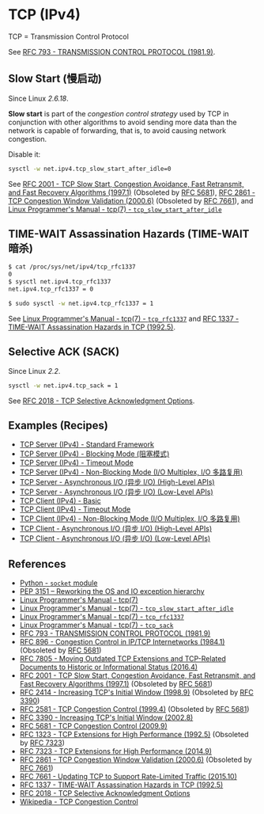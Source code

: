 # TCP (IPv4)

TCP = Transmission Control Protocol

See [RFC 793 - TRANSMISSION CONTROL PROTOCOL (1981.9)](https://www.rfc-editor.org/rfc/rfc793).

## Slow Start (慢启动)

Since Linux *2.6.18*.

**Slow start** is part of the *congestion control strategy* used by TCP
in conjunction with other algorithms to avoid sending more data than the network is capable of forwarding,
that is, to avoid causing network congestion.

Disable it:

```bash
sysctl -w net.ipv4.tcp_slow_start_after_idle=0
```

See [RFC 2001 - TCP Slow Start, Congestion Avoidance, Fast Retransmit, and Fast Recovery Algorithms (1997.1)](https://www.rfc-editor.org/rfc/rfc2001)
(Obsoleted by [RFC 5681](https://www.rfc-editor.org/rfc/rfc5681)),
[RFC 2861 - TCP Congestion Window Validation (2000.6)](https://datatracker.ietf.org/doc/html/rfc2861.html)
(Obsoleted by [RFC 7661](https://datatracker.ietf.org/doc/html/rfc7661.html)),
and [Linux Programmer's Manual - tcp(7) - `tcp_slow_start_after_idle`](https://manpages.debian.org/bullseye/manpages/tcp.7.en.html#tcp_slow_start_after_idle)

## TIME-WAIT Assassination Hazards (TIME-WAIT 暗杀)

```bash
$ cat /proc/sys/net/ipv4/tcp_rfc1337
0
$ sysctl net.ipv4.tcp_rfc1337
net.ipv4.tcp_rfc1337 = 0

$ sudo sysctl -w net.ipv4.tcp_rfc1337 = 1
```

See [Linux Programmer's Manual - tcp(7) - `tcp_rfc1337`](https://manpages.debian.org/bullseye/manpages/tcp.7.en.html#tcp_rfc1337)
and [RFC 1337 - TIME-WAIT Assassination Hazards in TCP (1992.5)](https://www.rfc-editor.org/rfc/rfc1337).

## Selective ACK (SACK)

Since Linux *2.2*.

```bash
sysctl -w net.ipv4.tcp_sack = 1
```

See [RFC 2018 - TCP Selective Acknowledgment Options](https://datatracker.ietf.org/doc/html/rfc2018.html).

## Examples (Recipes)

- [TCP Server (IPv4) - Standard Framework](https://leven-cn.github.io/python-cookbook/recipes/core/tcp_server_ipv4_std)
- [TCP Server (IPv4) - Blocking Mode (阻塞模式)](https://leven-cn.github.io/python-cookbook/recipes/core/tcp_server_ipv4_blocking)
- [TCP Server (IPv4) - Timeout Mode](https://leven-cn.github.io/python-cookbook/recipes/core/tcp_server_ipv4_timeout)
- [TCP Server (IPv4) - Non-Blocking Mode (I/O Multiplex, I/O 多路复用)](https://leven-cn.github.io/python-cookbook/recipes/core/tcp_server_ipv4_io_multiplex)
- [TCP Server - Asynchronous I/O (异步 I/O) (High-Level APIs)](https://leven-cn.github.io/python-cookbook/recipes/core/tcp_server_asyncio_high_api)
- [TCP Server - Asynchronous I/O (异步 I/O) (Low-Level APIs)](https://leven-cn.github.io/python-cookbook/recipes/core/tcp_server_asyncio_low_api)
- [TCP Client (IPv4) - Basic](https://leven-cn.github.io/python-cookbook/recipes/core/tcp_client_ipv4_basic)
- [TCP Client (IPv4) - Timeout Mode](https://leven-cn.github.io/python-cookbook/recipes/core/tcp_client_ipv4_timeout)
- [TCP Client (IPv4) - Non-Blocking Mode (I/O Multiplex, I/O 多路复用)](https://leven-cn.github.io/python-cookbook/recipes/core/tcp_client_ipv4_io_multiplex)
- [TCP Client - Asynchronous I/O (异步 I/O) (High-Level APIs)](https://leven-cn.github.io/python-cookbook/recipes/core/tcp_client_asyncio_high_api)
- [TCP Client - Asynchronous I/O (异步 I/O) (Low-Level APIs)](https://leven-cn.github.io/python-cookbook/recipes/core/tcp_client_asyncio_low_api)

## References

<!-- markdownlint-disable line-length -->

- [Python - `socket` module](https://docs.python.org/3/library/socket.html)
- [PEP 3151 – Reworking the OS and IO exception hierarchy](https://peps.python.org/pep-3151/)
- [Linux Programmer's Manual - tcp(7)](https://manpages.debian.org/bullseye/manpages/tcp.7.en.html)
- [Linux Programmer's Manual - tcp(7) - `tcp_slow_start_after_idle`](https://manpages.debian.org/bullseye/manpages/tcp.7.en.html#tcp_slow_start_after_idle)
- [Linux Programmer's Manual - tcp(7) - `tcp_rfc1337`](https://manpages.debian.org/bullseye/manpages/tcp.7.en.html#tcp_rfc1337)
- [Linux Programmer's Manual - tcp(7) - `tcp_sack`](https://manpages.debian.org/bullseye/manpages/tcp.7.en.html#tcp_sack)
- [RFC 793 - TRANSMISSION CONTROL PROTOCOL (1981.9)](https://www.rfc-editor.org/rfc/rfc793)
- [RFC 896 - Congestion Control in IP/TCP Internetworks (1984.1)](https://www.rfc-editor.org/rfc/rfc896) (Obsoleted by [RFC 5681](https://www.rfc-editor.org/rfc/rfc5681))
- [RFC 7805 - Moving Outdated TCP Extensions and TCP-Related Documents to Historic or Informational Status (2016.4)](https://www.rfc-editor.org/rfc/rfc7805)
- [RFC 2001 - TCP Slow Start, Congestion Avoidance, Fast Retransmit, and Fast Recovery Algorithms (1997.1)](https://www.rfc-editor.org/rfc/rfc2001) (Obsoleted by [RFC 5681](https://www.rfc-editor.org/rfc/rfc5681))
- [RFC 2414 - Increasing TCP's Initial Window (1998.9)](https://www.rfc-editor.org/rfc/rfc2414) (Obsoleted by [RFC 3390](https://www.rfc-editor.org/rfc/rfc3390))
- [RFC 2581 - TCP Congestion Control (1999.4)](https://www.rfc-editor.org/rfc/rfc2581) (Obsoleted by [RFC 5681](https://www.rfc-editor.org/rfc/rfc5681))
- [RFC 3390 - Increasing TCP's Initial Window (2002.8)](https://www.rfc-editor.org/rfc/rfc3390)
- [RFC 5681 - TCP Congestion Control (2009.9)](https://www.rfc-editor.org/rfc/rfc5681)
- [RFC 1323 - TCP Extensions for High Performance (1992.5)](https://www.rfc-editor.org/rfc/rfc1323) (Obsoleted by [RFC 7323]((https://www.rfc-editor.org/rfc/rfc7323)))
- [RFC 7323 - TCP Extensions for High Performance (2014.9)](https://www.rfc-editor.org/rfc/rfc7323)
- [RFC 2861 - TCP Congestion Window Validation (2000.6)](https://datatracker.ietf.org/doc/html/rfc2861.html) (Obsoleted by [RFC 7661](https://datatracker.ietf.org/doc/html/rfc7661.html))
- [RFC 7661 - Updating TCP to Support Rate-Limited Traffic (2015.10)](https://datatracker.ietf.org/doc/html/rfc7661.html)
- [RFC 1337 - TIME-WAIT Assassination Hazards in TCP (1992.5)](https://www.rfc-editor.org/rfc/rfc1337)
- [RFC 2018 - TCP Selective Acknowledgment Options](https://datatracker.ietf.org/doc/html/rfc2018.html)
- [Wikipedia - TCP Congestion Control](https://en.wikipedia.org/wiki/TCP_congestion_avoidance_algorithm)

<!-- markdownlint-enable line-length -->
